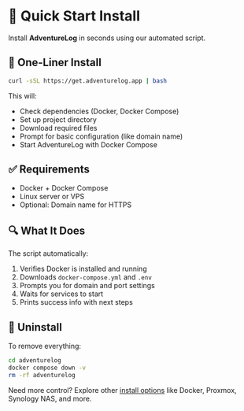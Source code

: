 # 🚀 Quick Start Install

Install **AdventureLog** in seconds using our automated script.

## 🧪 One-Liner Install

```bash
curl -sSL https://get.adventurelog.app | bash
```

This will:

- Check dependencies (Docker, Docker Compose)
- Set up project directory
- Download required files
- Prompt for basic configuration (like domain name)
- Start AdventureLog with Docker Compose

## ✅ Requirements

- Docker + Docker Compose
- Linux server or VPS
- Optional: Domain name for HTTPS

## 🔍 What It Does

The script automatically:

1. Verifies Docker is installed and running
2. Downloads `docker-compose.yml` and `.env`
3. Prompts you for domain and port settings
4. Waits for services to start
5. Prints success info with next steps

## 🧼 Uninstall

To remove everything:

```bash
cd adventurelog
docker compose down -v
rm -rf adventurelog
```

Need more control? Explore other [install options](getting_started.md) like Docker, Proxmox, Synology NAS, and more.
